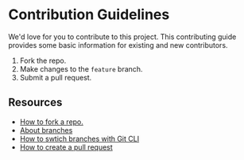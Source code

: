 # Contribution Guidelines

We'd love for you to contribute to this project. This contributing guide provides some basic information for existing and new contributors.

1. Fork the repo.
2. Make changes to the `feature` branch.
3. Submit a pull request.

## Resources

- [How to fork a repo.](https://docs.github.com/en/get-started/quickstart/fork-a-repo)
- [About branches](https://docs.github.com/en/github/collaborating-with-pull-requests/proposing-changes-to-your-work-with-pull-requests/about-branches)
- [How to swtich branches with Git CLI](https://www.freecodecamp.org/news/git-switch-branch/)
- [How to create a pull request](https://docs.github.com/en/github/collaborating-with-pull-requests/proposing-changes-to-your-work-with-pull-requests/creating-a-pull-request)